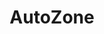 ---
title: "AutoZone"
url: /fayetteville/autozone-west-martin-luther-king-junior-boulevard/
shop: Autoteile
---